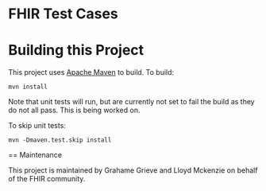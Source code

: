 FHIR Test Cases
===================================

# Building this Project

This project uses [Apache Maven](http://maven.apache.org) to build. To build:

```
mvn install
```

Note that unit tests will run, but are currently not set to fail the build as they do not all pass. This is being worked on.

To skip unit tests:

```
mvn -Dmaven.test.skip install
```

== Maintenance

This project is maintained by Grahame Grieve and Lloyd Mckenzie on behalf of the FHIR community.
